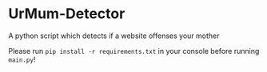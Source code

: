 # UrMum-Detector
A python script which detects if a website offenses your mother

Please run `pip install -r requirements.txt` in your console before running `main.py`!
